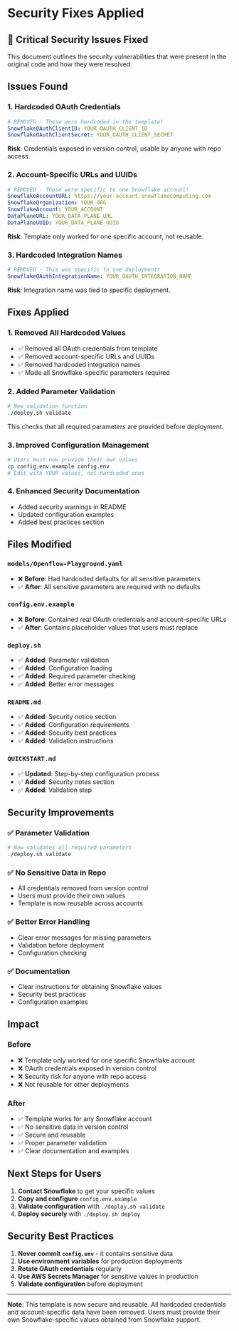 # Security Fixes Applied

## 🚨 **Critical Security Issues Fixed**

This document outlines the security vulnerabilities that were present in the original code and how they were resolved.

## **Issues Found**

### 1. **Hardcoded OAuth Credentials**
```yaml
# REMOVED - These were hardcoded in the template!
SnowflakeOAuthClientID: YOUR_OAUTH_CLIENT_ID
SnowflakeOAuthClientSecret: YOUR_OAUTH_CLIENT_SECRET
```

**Risk**: Credentials exposed in version control, usable by anyone with repo access.

### 2. **Account-Specific URLs and UUIDs**
```yaml
# REMOVED - These were specific to one Snowflake account!
SnowflakeAccountURL: https://your-account.snowflakecomputing.com
SnowflakeOrganization: YOUR_ORG
SnowflakeAccount: YOUR_ACCOUNT
DataPlaneURL: YOUR_DATA_PLANE_URL
DataPlaneUUID: YOUR_DATA_PLANE_UUID
```

**Risk**: Template only worked for one specific account, not reusable.

### 3. **Hardcoded Integration Names**
```yaml
# REMOVED - This was specific to one deployment!
SnowflakeOAuthIntegrationName: YOUR_OAUTH_INTEGRATION_NAME
```

**Risk**: Integration name was tied to specific deployment.

## **Fixes Applied**

### 1. **Removed All Hardcoded Values**
- ✅ Removed all OAuth credentials from template
- ✅ Removed account-specific URLs and UUIDs
- ✅ Removed hardcoded integration names
- ✅ Made all Snowflake-specific parameters required

### 2. **Added Parameter Validation**
```bash
# New validation function
./deploy.sh validate
```

This checks that all required parameters are provided before deployment.

### 3. **Improved Configuration Management**
```bash
# Users must now provide their own values
cp config.env.example config.env
# Edit with YOUR values, not hardcoded ones
```

### 4. **Enhanced Security Documentation**
- Added security warnings in README
- Updated configuration examples
- Added best practices section

## **Files Modified**

### `models/Openflow-Playground.yaml`
- ❌ **Before**: Had hardcoded defaults for all sensitive parameters
- ✅ **After**: All sensitive parameters are required with no defaults

### `config.env.example`
- ❌ **Before**: Contained real OAuth credentials and account-specific URLs
- ✅ **After**: Contains placeholder values that users must replace

### `deploy.sh`
- ✅ **Added**: Parameter validation
- ✅ **Added**: Configuration loading
- ✅ **Added**: Required parameter checking
- ✅ **Added**: Better error messages

### `README.md`
- ✅ **Added**: Security notice section
- ✅ **Added**: Configuration requirements
- ✅ **Added**: Security best practices
- ✅ **Added**: Validation instructions

### `QUICKSTART.md`
- ✅ **Updated**: Step-by-step configuration process
- ✅ **Added**: Security notes section
- ✅ **Added**: Validation step

## **Security Improvements**

### ✅ **Parameter Validation**
```bash
# Now validates all required parameters
./deploy.sh validate
```

### ✅ **No Sensitive Data in Repo**
- All credentials removed from version control
- Users must provide their own values
- Template is now reusable across accounts

### ✅ **Better Error Handling**
- Clear error messages for missing parameters
- Validation before deployment
- Configuration checking

### ✅ **Documentation**
- Clear instructions for obtaining Snowflake values
- Security best practices
- Configuration examples

## **Impact**

### **Before**
- ❌ Template only worked for one specific Snowflake account
- ❌ OAuth credentials exposed in version control
- ❌ Security risk for anyone with repo access
- ❌ Not reusable for other deployments

### **After**
- ✅ Template works for any Snowflake account
- ✅ No sensitive data in version control
- ✅ Secure and reusable
- ✅ Proper parameter validation
- ✅ Clear documentation and examples

## **Next Steps for Users**

1. **Contact Snowflake** to get your specific values
2. **Copy and configure** `config.env.example`
3. **Validate configuration** with `./deploy.sh validate`
4. **Deploy securely** with `./deploy.sh deploy`

## **Security Best Practices**

1. **Never commit `config.env`** - it contains sensitive data
2. **Use environment variables** for production deployments
3. **Rotate OAuth credentials** regularly
4. **Use AWS Secrets Manager** for sensitive values in production
5. **Validate configuration** before deployment

---

**Note**: This template is now secure and reusable. All hardcoded credentials and account-specific data have been removed. Users must provide their own Snowflake-specific values obtained from Snowflake support. 